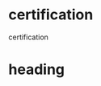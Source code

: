 # certification
certification
<DOCTYPE html>
<html>
<head>
  <title>github</title>
</head>
<body>
  <h1>heading</h1>
</body>
</html>
